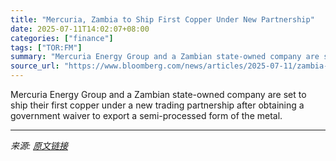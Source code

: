 ```yaml
---
title: "Mercuria, Zambia to Ship First Copper Under New Partnership"
date: 2025-07-11T14:02:07+08:00
categories: ["finance"]
tags: ["TOR:FM"]
summary: "Mercuria Energy Group and a Zambian state-owned company are set to ship their first copper under a new trading partnership after obtaining a government waiver to export a semi-processed form of the me"
source_url: "https://www.bloomberg.com/news/articles/2025-07-11/zambia-state-owned-firm-s-venture-with-mercuria-set-to-ship-first-copper-load"
---
```


Mercuria Energy Group and a Zambian state-owned company are set to ship their first copper under a new trading partnership after obtaining a government waiver to export a semi-processed form of the metal.

---

*来源: [原文链接](https://www.bloomberg.com/news/articles/2025-07-11/zambia-state-owned-firm-s-venture-with-mercuria-set-to-ship-first-copper-load)*
